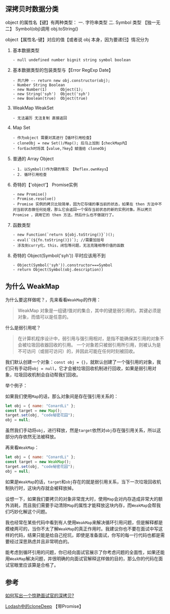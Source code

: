 ## 深拷贝时数据分类

object 的属性名【键】有两种类型：
一. 字符串类型
二. Symbol 类型 【独一无二】 Symbol(obj)调用 obj.toString()

object【属性名-键】对应的值【或者说 obj 本身，因为要递归】情况分为

1. 基本数据类型

   ```
   - null undefined number bignit string symbol boolean
   ```
   
1. 基本数据类型的包装类型与【Error RegExp Date】

   ```
   - 共六种 -- return new obj.constructor(obj);
   - Number String Boolean
   - new Number(1)      Object(1);
   - new String('syh')  Object('syh')
   - new Boolean(true)  Object(true)
   ```

2. WeakMap WeakSet

   ```
   - 无法遍历 无法复制 直接返回
   ```

3. Map Set

   ```
   - 作为object 需要对其进行【循环引用检查】
   - cloneObj = new Set()/Map(); 后马上加到【checkMap内】
   - forEach时将其【value,?key】赋值给 cloneObj
   ```

4. 普通的 Array Object

   ```
   - 1. 以Symbol()作为键的情况 【Reflex.ownKeys】
   - 2. 循环引用检查
   ```

6. 奇特的【'object'】  Promise实例

   ```
   - new Promise()
   - Promise.resolve()
   - Promise 实例的拷贝比较简单，因为它存储的事当前的状态，如果在 then 方法中不对当前状态做任何处理，那么它会返回一个保存当前状态的新的实例对象。所以拷贝 Promise ，调用它的 then 方法，然后什么也不做就行了。
   ```

7. 函数类型

   ```
   - new Function(`return ${obj.toString()}`)();
   - eval(`(${fn.toString()})`); //需要加括号
   - 涉及到curry化，this，闭包等问题，无法克隆相等价值的函数
   ```

6. 奇特的 Object(Symbol('syh')) 平时应该用不到

   ```
   - Object(Symbol('syh')).constructor===Symbol
   - return Object(Symbol(obj.description))
   ```

## 为什么 WeakMap

为什么要这样做呢？，先来看看`WeakMap`的作用：

> WeakMap 对象是一组键/值对的集合，其中的键是弱引用的。其键必须是对象，而值可以是任意的。

什么是弱引用呢？

> 在计算机程序设计中，弱引用与强引用相对，是指不能确保其引用的对象不会被垃圾回收器回收的引用。 一个对象若只被弱引用所引用，则被认为是不可访问（或弱可访问）的，并因此可能在任何时刻被回收。

我们默认创建一个对象：`const obj = {}`，就默认创建了一个强引用的对象，我们只有手动将`obj = null`，它才会被垃圾回收机制进行回收，如果是弱引用对象，垃圾回收机制会自动帮我们回收。

举个例子：

如果我们使用`Map`的话，那么对象间是存在强引用关系的：

```js
let obj = { name: "ConardLi" };
const target = new Map();
target.set(obj, "code秘密花园");
obj = null;
```

虽然我们手动将`obj`，进行释放，然是`target`依然对`obj`存在强引用关系，所以这部分内存依然无法被释放。

再来看`WeakMap`：

```js
let obj = { name: "ConardLi" };
const target = new WeakMap();
target.set(obj, "code秘密花园");
obj = null;
```

如果是`WeakMap`的话，`target`和`obj`存在的就是弱引用关系，当下一次垃圾回收机制执行时，这块内存就会被释放掉。

设想一下，如果我们要拷贝的对象非常庞大时，使用`Map`会对内存造成非常大的额外消耗，而且我们需要手动清除`Map`的属性才能释放这块内存，而`WeakMap`会帮我们巧妙化解这个问题。

我也经常在某些代码中看到有人使用`WeakMap`来解决循环引用问题，但是解释都是模棱两可的，当你不太了解`WeakMap`的真正作用时。我建议你也不要在面试中写这样的代码，结果只能是给自己挖坑，即使是准备面试，你写的每一行代码也都是需要经过深思熟虑并且非常明白的。

能考虑到循环引用的问题，你已经向面试官展示了你考虑问题的全面性，如果还能用`WeakMap`解决问题，并很明确的向面试官解释这样做的目的，那么你的代码在面试官眼里应该算是合格了。

## 参考

[如何写出一个惊艳面试官的深拷贝?](https://juejin.cn/post/6844903929705136141)

[Lodash中的cloneDeep](https://juejin.cn/post/6844904046692679693#heading-34)  【带Promise】
